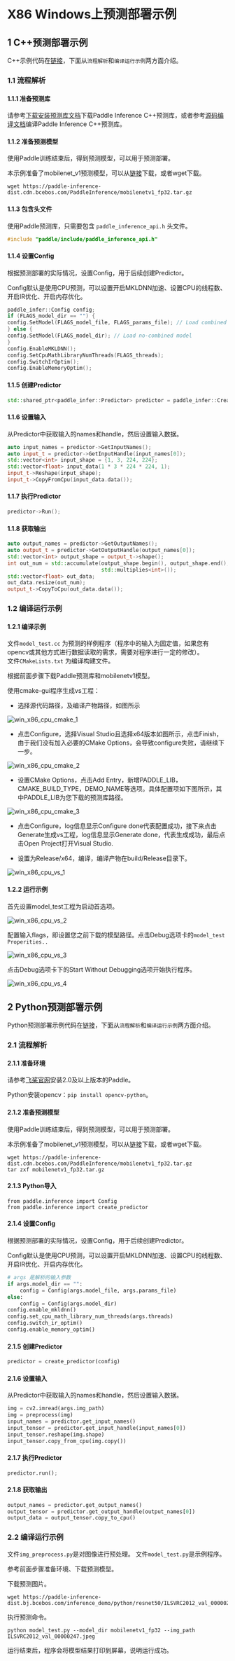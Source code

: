 # X86 Windows上预测部署示例

## 1 C++预测部署示例

C++示例代码在[链接](https://github.com/PaddlePaddle/Paddle-Inference-Demo/tree/master/c%2B%2B/x86_linux_demo)，下面从`流程解析`和`编译运行示例`两方面介绍。

### 1.1 流程解析

#### 1.1.1 准备预测库

请参考[下载安装预测库文档](../user_guides/download_lib)下载Paddle Inference C++预测库，或者参考[源码编译文档](../user_guides/source_compile)编译Paddle Inference C++预测库。

#### 1.1.2 准备预测模型

使用Paddle训练结束后，得到预测模型，可以用于预测部署。

本示例准备了mobilenet_v1预测模型，可以从[链接](https://paddle-inference-dist.cdn.bcebos.com/PaddleInference/mobilenetv1_fp32.tar.gz)下载，或者wget下载。

```shell
wget https://paddle-inference-dist.cdn.bcebos.com/PaddleInference/mobilenetv1_fp32.tar.gz
```

#### 1.1.3 包含头文件

使用Paddle预测库，只需要包含 `paddle_inference_api.h` 头文件。

```cpp
#include "paddle/include/paddle_inference_api.h"
```

#### 1.1.4 设置Config

根据预测部署的实际情况，设置Config，用于后续创建Predictor。

Config默认是使用CPU预测，可以设置开启MKLDNN加速、设置CPU的线程数、开启IR优化、开启内存优化。

```cpp
paddle_infer::Config config;
if (FLAGS_model_dir == "") {
config.SetModel(FLAGS_model_file, FLAGS_params_file); // Load combined model
} else {
config.SetModel(FLAGS_model_dir); // Load no-combined model
}
config.EnableMKLDNN();
config.SetCpuMathLibraryNumThreads(FLAGS_threads);
config.SwitchIrOptim();
config.EnableMemoryOptim();
```

#### 1.1.5 创建Predictor

```cpp
std::shared_ptr<paddle_infer::Predictor> predictor = paddle_infer::CreatePredictor(config);
```

#### 1.1.6 设置输入

从Predictor中获取输入的names和handle，然后设置输入数据。

```cpp
auto input_names = predictor->GetInputNames();
auto input_t = predictor->GetInputHandle(input_names[0]);
std::vector<int> input_shape = {1, 3, 224, 224};
std::vector<float> input_data(1 * 3 * 224 * 224, 1);
input_t->Reshape(input_shape);
input_t->CopyFromCpu(input_data.data());
```

#### 1.1.7 执行Predictor

```cpp
predictor->Run();
```

#### 1.1.8 获取输出

```cpp
auto output_names = predictor->GetOutputNames();
auto output_t = predictor->GetOutputHandle(output_names[0]);
std::vector<int> output_shape = output_t->shape();
int out_num = std::accumulate(output_shape.begin(), output_shape.end(), 1,
                              std::multiplies<int>());
std::vector<float> out_data;
out_data.resize(out_num);
output_t->CopyToCpu(out_data.data());
```

### 1.2 编译运行示例

#### 1.2.1 编译示例

文件`model_test.cc` 为预测的样例程序（程序中的输入为固定值，如果您有opencv或其他方式进行数据读取的需求，需要对程序进行一定的修改）。    
文件`CMakeLists.txt` 为编译构建文件。   

根据前面步骤下载Paddle预测库和mobilenetv1模型。

使用cmake-gui程序生成vs工程：

- 选择源代码路径，及编译产物路径，如图所示

![win_x86_cpu_cmake_1](./images/win_x86_cpu_cmake_1.png)

- 点击Configure，选择Visual Studio且选择x64版本如图所示，点击Finish，由于我们没有加入必要的CMake Options，会导致configure失败，请继续下一步。

![win_x86_cpu_cmake_2](./images/win_x86_cpu_cmake_2.png)

- 设置CMake Options，点击Add Entry，新增PADDLE_LIB，CMAKE_BUILD_TYPE，DEMO_NAME等选项。具体配置项如下图所示，其中PADDLE_LIB为您下载的预测库路径。

![win_x86_cpu_cmake_3](./images/win_x86_cpu_cmake_3.png)

- 点击Configure，log信息显示Configure done代表配置成功，接下来点击Generate生成vs工程，log信息显示Generate done，代表生成成功，最后点击Open Project打开Visual Studio.

- 设置为Release/x64，编译，编译产物在build/Release目录下。

![win_x86_cpu_vs_1](./images/win_x86_cpu_vs_1.png)

#### 1.2.2 运行示例

首先设置model_test工程为启动首选项。

![win_x86_cpu_vs_2](./images/win_x86_cpu_vs_2.png)

配置输入flags，即设置您之前下载的模型路径。点击Debug选项卡的`model_test Properities..`

![win_x86_cpu_vs_3](./images/win_x86_cpu_vs_3.png)

点击Debug选项卡下的Start Without Debugging选项开始执行程序。

![win_x86_cpu_vs_4](./images/win_x86_cpu_vs_4.png)

## 2 Python预测部署示例

Python预测部署示例代码在[链接](https://github.com/PaddlePaddle/Paddle-Inference-Demo/tree/master/python/x86_linux_demo)，下面从`流程解析`和`编译运行示例`两方面介绍。

### 2.1 流程解析

#### 2.1.1 准备环境

请参考[飞桨官网](https://www.paddlepaddle.org.cn/)安装2.0及以上版本的Paddle。

Python安装opencv：`pip install opencv-python`。

#### 2.1.2 准备预测模型

使用Paddle训练结束后，得到预测模型，可以用于预测部署。

本示例准备了mobilenet_v1预测模型，可以从[链接](https://paddle-inference-dist.cdn.bcebos.com/PaddleInference/mobilenetv1_fp32.tar.gz)下载，或者wget下载。

```shell
wget https://paddle-inference-dist.cdn.bcebos.com/PaddleInference/mobilenetv1_fp32.tar.gz
tar zxf mobilenetv1_fp32.tar.gz
```

#### 2.1.3 Python导入

```
from paddle.inference import Config
from paddle.inference import create_predictor
```

#### 2.1.4 设置Config

根据预测部署的实际情况，设置Config，用于后续创建Predictor。

Config默认是使用CPU预测，可以设置开启MKLDNN加速、设置CPU的线程数、开启IR优化、开启内存优化。

```python
# args 是解析的输入参数
if args.model_dir == "":
    config = Config(args.model_file, args.params_file)
else:
    config = Config(args.model_dir)
config.enable_mkldnn()
config.set_cpu_math_library_num_threads(args.threads)
config.switch_ir_optim()
config.enable_memory_optim()
```

#### 2.1.5 创建Predictor

```python
predictor = create_predictor(config)
```

#### 2.1.6 设置输入

从Predictor中获取输入的names和handle，然后设置输入数据。

```python
img = cv2.imread(args.img_path)
img = preprocess(img)
input_names = predictor.get_input_names()
input_tensor = predictor.get_input_handle(input_names[0])
input_tensor.reshape(img.shape)
input_tensor.copy_from_cpu(img.copy())
```

#### 2.1.7 执行Predictor

```python
predictor.run();
```

#### 2.1.8 获取输出

```python
output_names = predictor.get_output_names()
output_tensor = predictor.get_output_handle(output_names[0])
output_data = output_tensor.copy_to_cpu()
```

### 2.2 编译运行示例

文件`img_preprocess.py`是对图像进行预处理。
文件`model_test.py`是示例程序。

参考前面步骤准备环境、下载预测模型。

下载预测图片。

```shell
wget https://paddle-inference-dist.bj.bcebos.com/inference_demo/python/resnet50/ILSVRC2012_val_00000247.jpeg
```

执行预测命令。

```
python model_test.py --model_dir mobilenetv1_fp32 --img_path ILSVRC2012_val_00000247.jpeg
```

运行结束后，程序会将模型结果打印到屏幕，说明运行成功。
